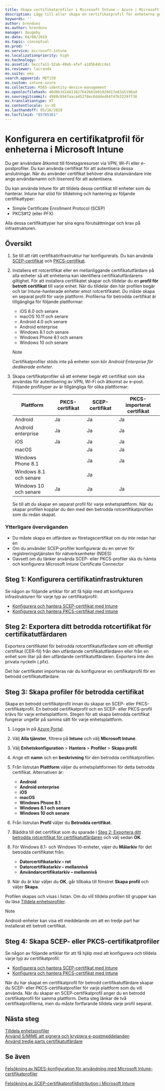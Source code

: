 ```yaml
---
title: Skapa certifikatprofiler i Microsoft Intune – Azure | Microsoft Docs
description: Lägg till eller skapa en certifikatprofil för enheterna genom att konfigurera SCEP- eller PKCS-miljön, exportera det offentliga certifikatet, skapa profilen i Azure Portal och sedan tilldela SCEP eller PKCS till certifikatprofilerna i Microsoft Intune i Azure Portal
keywords: ''
author: brenduns
ms.author: brenduns
manager: dougeby
ms.date: 04/08/2019
ms.topic: conceptual
ms.prod: ''
ms.service: microsoft-intune
ms.localizationpriority: high
ms.technology: ''
ms.assetid: 5eccfa11-52ab-49eb-afef-a185b4dccde1
ms.reviewer: lacranda
ms.suite: ems
search.appverid: MET150
ms.custom: intune-azure
ms.collection: M365-identity-device-management
ms.openlocfilehash: 40d8b3d14411827642661b01929d17e83a5198ad
ms.sourcegitcommit: 4980c094faaca452f8ec8ddded04f47b3229ff38
ms.translationtype: HT
ms.contentlocale: sv-SE
ms.lasthandoff: 05/16/2019
ms.locfileid: "65765361"
---
```

# <a name="configure-a-certificate-profile-for-your-devices-in-microsoft-intune"></a>Konfigurera en certifikatprofil för enheterna i Microsoft Intune

Du ger användare åtkomst till företagsresurser via VPN, Wi-Fi eller e-postprofiler. Du kan använda certifikat för att autentisera dessa anslutningar. När du använder certifikat behöver dina slutanvändare inte ange användarnamn och lösenord för att autentisera.

Du kan använda Intune för att tilldela dessa certifikat till enheter som du hanterar. Intune har stöd för tilldelning och hantering av följande certifikattyper:

- Simple Certificate Enrollment Protocol (SCEP)
- PKCS#12 (eller PFX)

Alla dessa certifikattyper har sina egna förutsättningar och krav på infrastrukturen.


## <a name="overview"></a>Översikt

1. Se till att rätt certifikatinfrastruktur har konfigurerats. Du kan använda [SCEP-certifikat](certificates-scep-configure.md) och [PKCS-certifikat](certficates-pfx-configure.md).

2. Installera ett rotcertifikat eller en mellanliggande certifikatutfärdare på alla enheter så att enheterna kan identifiera certifikatutfärdarens giltighet. För att installera certifikatet skapar och tilldelar du en **profil för betrott certifikat** till varje enhet. När du tilldelar den här profilen begär och tar Intune-hanterade enheter emot rotcertifikatet. Du måste skapa en separat profil för varje plattform. Profilerna för betrodda certifikat är tillgängliga för följande plattformar:

    - iOS 8.0 och senare
    - macOS 10.11 och senare
    - Android 4.0 och senare
    - Android enterprise  
    - Windows 8.1 och senare
    - Windows Phone 8.1 och senare
    - Windows 10 och senare

    > [!NOTE]  
    > Certifikatprofiler stöds inte på enheter som kör *Android Enterprise för dedikerade enheter*.

3. Skapa certifikatprofiler så att enheter begär ett certifikat som ska användas för autentisering av VPN, Wi-Fi och åtkomst av e-post. Följande profiltyper av är tillgängliga för olika plattformar:  

   | Plattform     |PKCS-certifikat|SCEP-certifikat| PKCS-importerat certifikat | 
   |--------------|----------------|----------------|-------------------|
   | Android                | Ja    | Ja    | Ja    |
   | Android enterprise     | Ja    | Ja    | Ja    |
   | iOS                    | Ja    | Ja    | Ja    |
   | macOS                  |        | Ja    | Ja    |
   | Windows Phone 8.1      |        | Ja    | Ja    |
   | Windows 8.1 och senare  |        | Ja    |        |
   | Windows 10 och senare   | Ja    | Ja    | Ja    |

   Se till att du skapar en separat profil för varje enhetsplattform. När du skapar profilen kopplar du den med den betrodda rotcertifikatprofilen som du redan skapat.

### <a name="further-considerations"></a>Ytterligare överväganden

- Du måste skapa en utfärdare av företagscertifikat om du inte redan har en
- Om du använder SCEP-profiler konfigurerar du en server för registreringstjänsten för nätverksenheter (NDES)
- Oavsett om du tänker använda SCEP- eller PKCS-profiler ska du hämta och konfigurera Microsoft Intune Certificate Connector


## <a name="step-1-configure-your-certificate-infrastructure"></a>Steg 1: Konfigurera certifikatinfrastrukturen

Se någon av följande artiklar för att få hjälp med att konfigurera infrastrukturen för varje typ av certifikatprofil:

- [Konfigurera och hantera SCEP-certifikat med Intune](certificates-scep-configure.md)
- [Konfigurera och hantera PKCS-certifikat med Intune](certficates-pfx-configure.md)


## <a name="step-2-export-your-trusted-root-ca-certificate"></a>Steg 2: Exportera ditt betrodda rotcertifikat för certifikatutfärdaren

Exportera certifikatet för betrodda rotcertifikatutfärdare som ett offentligt certifikat (CER-fil) från den utfärdande certifikatutfärdaren eller från en enhet som litar på den utfärdande certifikatutfärdaren. Exportera inte den privata nyckeln (.pfx).

Det här certifikatet importeras när du konfigurerar en certifikatprofil för en betrodd certifikatutfärdare.

## <a name="step-3-create-trusted-certificate-profiles"></a>Steg 3: Skapa profiler för betrodda certifikat
Skapa en betrodd certifikatprofil innan du skapar en SCEP- eller PKCS-certifikatprofil. En betrodd certifikatprofil och en SCEP- eller PKCS-profil krävs för varje enhetsplattform. Stegen för att skapa betrodda certifikat fungerar ungefär på samma sätt för varje enhetsplattform.

1. Logga in på [Azure Portal](https://portal.azure.com).
2. Välj **Alla tjänster**, filtrera på **Intune** och välj **Microsoft Intune**.
3. Välj **Enhetskonfiguration** > **Hantera** > **Profiler** > **Skapa profil**.
4. Ange ett **namn** och en **beskrivning** för den betrodda certifikatprofilen.
5. Från listrutan **Plattform** väljer du enhetsplattformen för detta betrodda certifikat. Alternativen är:

    - **Android**
    - **Android enterprise**
    - **iOS**
    - **macOS**
    - **Windows Phone 8.1**
    - **Windows 8.1 och senare**
    - **Windows 10 och senare**

6. Från listrutan **Profil** väljer du **Betrodda certifikat**.
7. Bläddra till det certifikat som du sparade i [Steg 2: Exportera ditt betrodda rotcertifikat för certifikatutfärdaren](#step-2-export-your-trusted-root-ca-certificate) och välj sedan **OK**.
8. För Windows 8.1- och Windows 10-enheter, väjer du **Målarkiv** för det betrodda certifikatet från:

    - **Datorcertifikatarkiv – rot**
    - **Datorcertifikatarkiv – mellannivå**
    - **Användarcertifikatarkiv – mellannivå**

9. När du är klar väljer du **OK**, går tillbaka till fönstret **Skapa profil** och väljer **Skapa**.

Profilen skapas och visas i listan. Om du vill tilldela profilen till grupper kan du läsa [Tilldela enhetsprofiler](device-profile-assign.md).

   >[!NOTE]
   > Android-enheter kan visa ett meddelande om att en tredje part har installerat ett betrott certifikat.

## <a name="step-4-create-scep-or-pkcs-certificate-profiles"></a>Steg 4: Skapa SCEP- eller PKCS-certifikatprofiler

Se någon av följande artiklar för att få hjälp med att konfigurera och tilldela varje typ av certifikatprofil:

- [Konfigurera och hantera SCEP-certifikat med Intune](certificates-scep-configure.md)
- [Konfigurera och hantera PKCS-certifikat med Intune](certficates-pfx-configure.md)

När du har skapat en certifikatprofil för betrodd certifikatutfärdare skapar du SCEP- eller PKCS-certifikatprofiler för varje plattform som du vill använda. När du skapar en SCEP-certifikatprofil anger du en betrodd certifikatprofil för samma plattform. Detta steg länkar de två certifikatprofilerna, men du måste fortfarande tilldela varje profil separat.

## <a name="next-steps"></a>Nästa steg
[Tilldela enhetsprofiler](device-profile-assign.md)  
[Använd S/MIME att signera och kryptera e-postmeddelanden](certificates-s-mime-encryption-sign.md)  
[Använd tredje parts certifikatutfärdare](certificate-authority-add-scep-overview.md)

## <a name="see-also"></a>Se även

[Felsökning av NDES-konfiguration för användning med Microsoft Intune-certifikatprofiler](https://support.microsoft.com/help/4459540)

[Felsökning av SCEP-certifikatprofildistribution i Microsoft Intune](https://support.microsoft.com/help/4457481)
